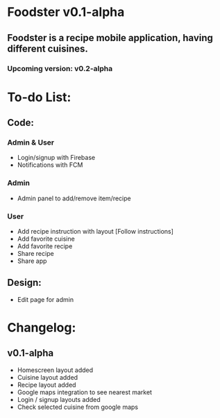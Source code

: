 # Foodster v0.1-alpha
## Foodster is a recipe mobile application, having different cuisines.
### Upcoming version: v0.2-alpha

# To-do List:
## Code:
### Admin & User
- Login/signup with Firebase
- Notifications with FCM

### Admin
- Admin panel to add/remove item/recipe

### User
- Add recipe instruction with layout [Follow instructions]
- Add favorite cuisine
- Add favorite recipe
- Share recipe
- Share app

## Design:
- Edit page for admin



# Changelog:
## v0.1-alpha
- Homescreen layout added
- Cuisine layout added
- Recipe layout added
- Google maps integration to see nearest market
- Login / signup layouts added
- Check selected cuisine from google maps
